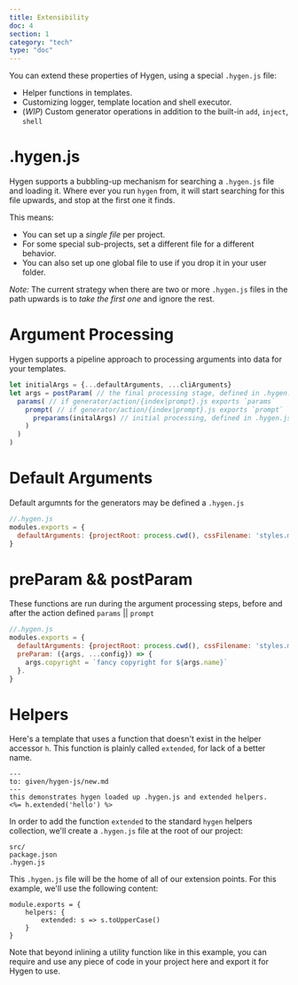 ```yaml
---
title: Extensibility
doc: 4
section: 1
category: "tech"
type: "doc"
---
```


You can extend these properties of Hygen, using a special `.hygen.js` file:

* Helper functions in templates.
* Customizing logger, template location and shell executor.
* (_WIP_) Custom generator operations in addition to the built-in `add`, `inject`, `shell`

# .hygen.js

Hygen supports a bubbling-up mechanism for searching a `.hygen.js` file and loading it. Where ever you run `hygen` from, it will start searching for this file upwards, and stop at the first one it finds.

This means:

* You can set up a _single file_ per project.
* For some special sub-projects, set a different file for a different behavior.
* You can also set up one global file to use if you drop it in your user folder.

_Note:_ The current strategy when there are two or more `.hygen.js` files in the path upwards is to _take the first one_ and ignore the rest.

# Argument Processing
Hygen supports a pipeline approach to processing arguments into data for your templates.

```javascript
let initialArgs = {...defaultArguments, ...cliArguments}
let args = postParam( // the final processing stage, defined in .hygen.js
  params( // if generator/action/{index|prompt}.js exports `params`
    prompt( // if generator/action/{index|prompt}.js exports `prompt`
      preparams(initalArgs) // initial processing, defined in .hygen.js
    )
  )
)
```

# Default Arguments

Default argumnts for the generators may be defined a `.hygen.js`
```javascript
//.hygen.js
modules.exports = {
  defaultArguments: {projectRoot: process.cwd(), cssFilename: 'styles.module.css'},
}
```

# preParam && postParam

These functions are run during the argument processing steps, before and after the action defined `params` || `prompt`
```javascript
//.hygen.js
modules.exports = {
  defaultArguments: {projectRoot: process.cwd(), cssFilename: 'styles.module.css'},
  preParam: ({args, ...config}) => {
    args.copyright = `fancy copyright for ${args.name}`
  }.
}
```

# Helpers

Here's a template that uses a function that doesn't exist in the helper accessor `h`. This function is plainly called `extended`, for lack of a better name.

```yaml{5}
---
to: given/hygen-js/new.md
---
this demonstrates hygen loaded up .hygen.js and extended helpers.
<%= h.extended('hello') %>
```

In order to add the function `extended` to the standard `hygen` helpers collection, we'll create a `.hygen.js` file at the root of our project:

```
src/
package.json
.hygen.js
```

This `.hygen.js` file will be the home of all of our extension points. For this example, we'll use the following content:

```javascript{3}
module.exports = {
    helpers: {
        extended: s => s.toUpperCase()
    }
}
```

Note that beyond inlining a utility function like in this example, you can require and use any piece of code in your project here and export it for Hygen to use.
